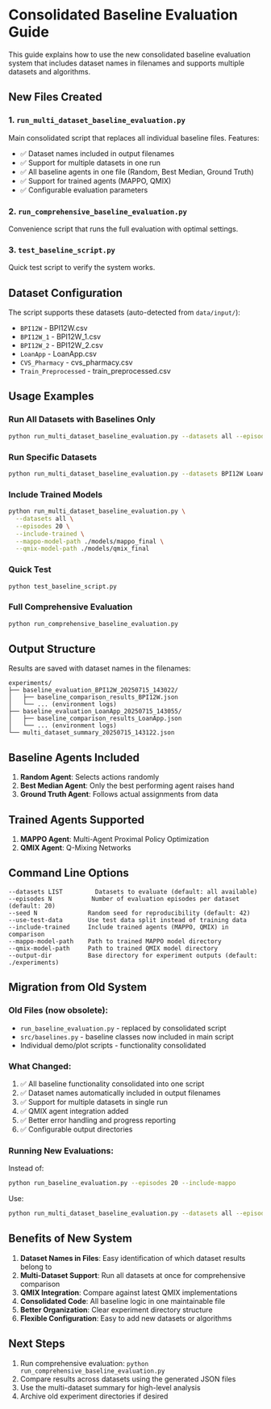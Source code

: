 # Consolidated Baseline Evaluation Guide

This guide explains how to use the new consolidated baseline evaluation system that includes dataset names in filenames and supports multiple datasets and algorithms.

## New Files Created

### 1. `run_multi_dataset_baseline_evaluation.py`
Main consolidated script that replaces all individual baseline files. Features:
- ✅ Dataset names included in output filenames
- ✅ Support for multiple datasets in one run
- ✅ All baseline agents in one file (Random, Best Median, Ground Truth)
- ✅ Support for trained agents (MAPPO, QMIX)
- ✅ Configurable evaluation parameters

### 2. `run_comprehensive_baseline_evaluation.py`
Convenience script that runs the full evaluation with optimal settings.

### 3. `test_baseline_script.py`
Quick test script to verify the system works.

## Dataset Configuration

The script supports these datasets (auto-detected from `data/input/`):
- `BPI12W` - BPI12W.csv
- `BPI12W_1` - BPI12W_1.csv  
- `BPI12W_2` - BPI12W_2.csv
- `LoanApp` - LoanApp.csv
- `CVS_Pharmacy` - cvs_pharmacy.csv
- `Train_Preprocessed` - train_preprocessed.csv

## Usage Examples

### Run All Datasets with Baselines Only
```bash
python run_multi_dataset_baseline_evaluation.py --datasets all --episodes 20
```

### Run Specific Datasets
```bash
python run_multi_dataset_baseline_evaluation.py --datasets BPI12W LoanApp --episodes 10
```

### Include Trained Models
```bash
python run_multi_dataset_baseline_evaluation.py \
  --datasets all \
  --episodes 20 \
  --include-trained \
  --mappo-model-path ./models/mappo_final \
  --qmix-model-path ./models/qmix_final
```

### Quick Test
```bash
python test_baseline_script.py
```

### Full Comprehensive Evaluation
```bash
python run_comprehensive_baseline_evaluation.py
```

## Output Structure

Results are saved with dataset names in the filenames:

```
experiments/
├── baseline_evaluation_BPI12W_20250715_143022/
│   ├── baseline_comparison_results_BPI12W.json
│   └── ... (environment logs)
├── baseline_evaluation_LoanApp_20250715_143055/
│   ├── baseline_comparison_results_LoanApp.json
│   └── ... (environment logs)
└── multi_dataset_summary_20250715_143122.json
```

## Baseline Agents Included

1. **Random Agent**: Selects actions randomly
2. **Best Median Agent**: Only the best performing agent raises hand
3. **Ground Truth Agent**: Follows actual assignments from data

## Trained Agents Supported

1. **MAPPO Agent**: Multi-Agent Proximal Policy Optimization
2. **QMIX Agent**: Q-Mixing Networks

## Command Line Options

```
--datasets LIST         Datasets to evaluate (default: all available)
--episodes N           Number of evaluation episodes per dataset (default: 20)
--seed N              Random seed for reproducibility (default: 42)
--use-test-data       Use test data split instead of training data
--include-trained     Include trained agents (MAPPO, QMIX) in comparison
--mappo-model-path    Path to trained MAPPO model directory
--qmix-model-path     Path to trained QMIX model directory
--output-dir          Base directory for experiment outputs (default: ./experiments)
```

## Migration from Old System

### Old Files (now obsolete):
- `run_baseline_evaluation.py` - replaced by consolidated script
- `src/baselines.py` - baseline classes now included in main script  
- Individual demo/plot scripts - functionality consolidated

### What Changed:
1. ✅ All baseline functionality consolidated into one script
2. ✅ Dataset names automatically included in output filenames
3. ✅ Support for multiple datasets in single run
4. ✅ QMIX agent integration added
5. ✅ Better error handling and progress reporting
6. ✅ Configurable output directories

### Running New Evaluations:
Instead of:
```bash
python run_baseline_evaluation.py --episodes 20 --include-mappo
```

Use:
```bash
python run_multi_dataset_baseline_evaluation.py --datasets all --episodes 20 --include-trained
```

## Benefits of New System

1. **Dataset Names in Files**: Easy identification of which dataset results belong to
2. **Multi-Dataset Support**: Run all datasets at once for comprehensive comparison
3. **QMIX Integration**: Compare against latest QMIX implementations
4. **Consolidated Code**: All baseline logic in one maintainable file
5. **Better Organization**: Clear experiment directory structure
6. **Flexible Configuration**: Easy to add new datasets or algorithms

## Next Steps

1. Run comprehensive evaluation: `python run_comprehensive_baseline_evaluation.py`
2. Compare results across datasets using the generated JSON files
3. Use the multi-dataset summary for high-level analysis
4. Archive old experiment directories if desired
